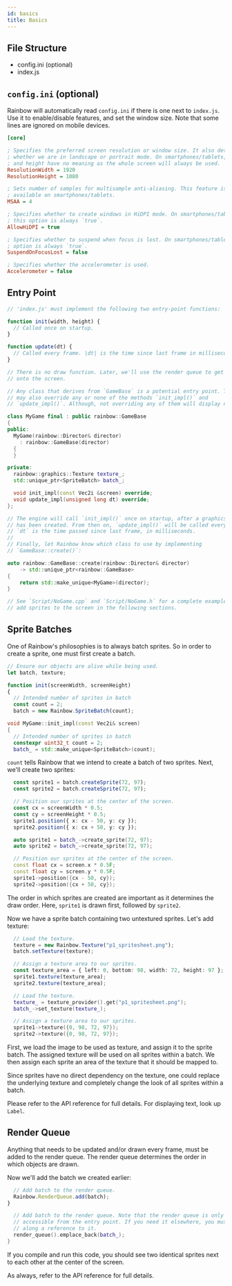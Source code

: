 ```yaml
---
id: basics
title: Basics
---
```


## File Structure

* config.ini (optional)
* index.js

## `config.ini` (optional)

Rainbow will automatically read `config.ini` if there is one next to `index.js`.
Use it to enable/disable features, and set the window size. Note that some lines
are ignored on mobile devices.

```ini
[core]

; Specifies the preferred screen resolution or window size. It also determines
; whether we are in landscape or portrait mode. On smartphones/tablets, width
; and height have no meaning as the whole screen will always be used.
ResolutionWidth = 1920
ResolutionHeight = 1080

; Sets number of samples for multisample anti-aliasing. This feature is not
; available on smartphones/tablets.
MSAA = 4

; Specifies whether to create windows in HiDPI mode. On smartphones/tablets,
; this option is always `true`.
AllowHiDPI = true

; Specifies whether to suspend when focus is lost. On smartphones/tablets, this
; option is always `true`.
SuspendOnFocusLost = false

; Specifies whether the accelerometer is used.
Accelerometer = false
```

## Entry Point

<!--DOCUSAURUS_CODE_TABS-->

<!-- TypeScript -->
```typescript
// 'index.js' must implement the following two entry-point functions:

function init(width, height) {
  // Called once on startup.
}

function update(dt) {
  // Called every frame. |dt| is the time since last frame in milliseconds.
}

// There is no draw function. Later, we'll use the render queue to get things
// onto the screen.
```

<!-- C++ -->
```cpp
// Any class that derives from `GameBase` is a potential entry point. The class
// may also override any or none of the methods `init_impl()` and
// `update_impl()`. Although, not overriding any of them will display nothing.

class MyGame final : public rainbow::GameBase
{
public:
  MyGame(rainbow::Director& director)
    : rainbow::GameBase(director)
  {
  }

private:
  rainbow::graphics::Texture texture_;
  std::unique_ptr<SpriteBatch> batch_;

  void init_impl(const Vec2i &screen) override;
  void update_impl(unsigned long dt) override;
};

// The engine will call `init_impl()` once on startup, after a graphics context
// has been created. From then on, `update_impl()` will be called every frame.
// `dt` is the time passed since last frame, in milliseconds.
//
// Finally, let Rainbow know which class to use by implementing
// `GameBase::create()`:

auto rainbow::GameBase::create(rainbow::Director& director)
    -> std::unique_ptr<rainbow::GameBase>
{
    return std::make_unique<MyGame>(director);
}

// See `Script/NoGame.cpp` and `Script/NoGame.h` for a complete example. We will
// add sprites to the screen in the following sections.
```

<!--END_DOCUSAURUS_CODE_TABS-->

## Sprite Batches

One of Rainbow's philosophies is to always batch sprites. So in order to create
a sprite, one must first create a batch.

<!--DOCUSAURUS_CODE_TABS-->

<!-- TypeScript -->
```typescript
// Ensure our objects are alive while being used.
let batch, texture;

function init(screenWidth, screenHeight)
{
  // Intended number of sprites in batch
  const count = 2;
  batch = new Rainbow.SpriteBatch(count);
```

<!-- C++ -->
```cpp
void MyGame::init_impl(const Vec2i& screen)
{
  // Intended number of sprites in batch
  constexpr uint32_t count = 2;
  batch_ = std::make_unique<SpriteBatch>(count);
```

<!--END_DOCUSAURUS_CODE_TABS-->

`count` tells Rainbow that we intend to create a batch of two sprites. Next,
we'll create two sprites:

<!--DOCUSAURUS_CODE_TABS-->

<!-- TypeScript -->
```typescript
  const sprite1 = batch.createSprite(72, 97);
  const sprite2 = batch.createSprite(72, 97);

  // Position our sprites at the center of the screen.
  const cx = screenWidth * 0.5;
  const cy = screenHeight * 0.5;
  sprite1.position({ x: cx - 50, y: cy });
  sprite2.position({ x: cx + 50, y: cy });
```

<!-- C++ -->
```cpp
  auto sprite1 = batch_->create_sprite(72, 97);
  auto sprite2 = batch_->create_sprite(72, 97);

  // Position our sprites at the center of the screen.
  const float cx = screen.x * 0.5F;
  const float cy = screen.y * 0.5F;
  sprite1->position({cx - 50, cy});
  sprite2->position({cx + 50, cy});
```

<!--END_DOCUSAURUS_CODE_TABS-->

The order in which sprites are created are important as it determines the draw
order. Here, `sprite1` is drawn first, followed by `sprite2`.

Now we have a sprite batch containing two untextured sprites. Let's add texture:

<!--DOCUSAURUS_CODE_TABS-->

<!-- TypeScript -->
```typescript
  // Load the texture.
  texture = new Rainbow.Texture("p1_spritesheet.png");
  batch.setTexture(texture);

  // Assign a texture area to our sprites.
  const texture_area = { left: 0, bottom: 98, width: 72, height: 97 };
  sprite1.texture(texture_area);
  sprite2.texture(texture_area);
```

<!-- C++ -->
```cpp
  // Load the texture.
  texture_ = texture_provider().get("p1_spritesheet.png");
  batch_->set_texture(texture_);

  // Assign a texture area to our sprites.
  sprite1->texture({0, 98, 72, 97});
  sprite2->texture({0, 98, 72, 97});
```

<!--END_DOCUSAURUS_CODE_TABS-->

First, we load the image to be used as texture, and assign it to the sprite
batch. The assigned texture will be used on all sprites within a batch. We then
assign each sprite an area of the texture that it should be mapped to.

Since sprites have no direct dependency on the texture, one could replace the
underlying texture and completely change the look of all sprites within a batch.

Please refer to the API reference for full details. For displaying text, look up
`Label`.

## Render Queue

Anything that needs to be updated and/or drawn every frame, must be added to the
render queue. The render queue determines the order in which objects are drawn.

Now we'll add the batch we created earlier:

<!--DOCUSAURUS_CODE_TABS-->

<!-- TypeScript -->
```typescript
  // Add batch to the render queue.
  Rainbow.RenderQueue.add(batch);
}
```

<!-- C++ -->
```cpp
  // Add batch to the render queue. Note that the render queue is only
  // accessible from the entry point. If you need it elsewhere, you must pass
  // along a reference to it.
  render_queue().emplace_back(batch_);
}
```

<!--END_DOCUSAURUS_CODE_TABS-->

If you compile and run this code, you should see two identical sprites next to
each other at the center of the screen.

As always, refer to the API reference for full details.
